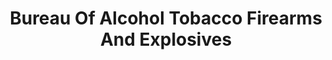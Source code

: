 ---
# This topic lives at
# https://digital.gov/topics/bureau-of-alcohol-tobacco-firearms-and-explosives

# Topic Title
title: "Bureau Of Alcohol Tobacco Firearms And Explosives"

# description — keep it short and clear
# summary: ""

# Weight
weight: 1

# For more information on managing topics,
# see https://github.com/GSA/digitalgov.gov/wiki/topics
---
